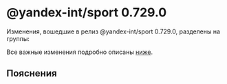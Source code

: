 # @yandex-int/sport 0.729.0

<!-- ЧЕЛОВЕЧЕСКОЕ ВСТУПЛЕНИЕ -->

Изменения, вошедшие в релиз @yandex-int/sport 0.729.0, разделены на группы:

Все важные изменения подробно описаны [ниже](#Пояснения).

## Пояснения


